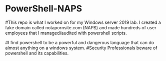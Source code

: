 # PowerShell-NAPS

#This repo is what I worked on for my Windows server 2019 lab. I created a fake domain called notapornsite.com (NAPS) and made hundreds of user employees that I managed/audited with powershell scripts.

#I find powershell to be a powerful and dangerous language that can do almost anything on a windows system. 
#Security Professionals beware of powershell and its capabilities. 
